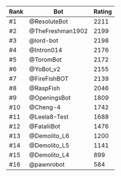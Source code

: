 Rank|Bot|Rating
---|---|---
#1|@ResoluteBot|2211
#2|@TheFreshman1902|2199
#3|@lord-bot|2198
#4|@Intron014|2176
#5|@ToromBot|2172
#6|@YoBot_v2|2155
#7|@FireFishBOT|2139
#8|@RaspFish|2046
#9|@OpeningsBot|1809
#10|@Cheng-4|1742
#11|@Leela8-Test|1688
#12|@FataliiBot|1476
#13|@Demolito_L6|1200
#14|@Demolito_L5|1141
#15|@Demolito_L4|899
#16|@pawnrobot|584
